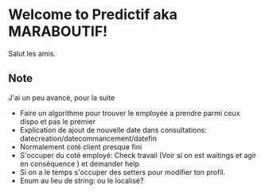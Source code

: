 # Welcome to Predictif aka MARABOUTIF!

Salut les amis.


## Note

J'ai un peu avancé, pour la suite

- Faire un algorithme pour trouver le employée a prendre parmi ceux dispo et pas le premier
- Explication de ajout de nouvelle date dans consultations: datecreation/datecommancement/datefin
- Normalement coté client presque fini
- S'occuper du coté employé: Check travail (Voir si on est waitings et agir en conséquence ) et demander help
- Si on a le temps s'occuper des setters pour modifier ton profil.
- Enum au lieu de string: ou le localisé?
